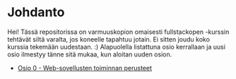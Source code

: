 # Johdanto

Hei! Tässä repositorissa on varmuuskopion omaisesti fullstackopen -kurssin tehtävät siltä varalta, jos koneelle tapahtuu jotain. Ei sitten joudu koko kurssia tekemään uudestaan. :) Alapuolella listattuna osio kerrallaan ja uusi osio ilmestyy tänne sitä mukaa, kun aloitan uuden osion.


* [Osio 0 - Web-sovellusten toiminnan perusteet](0/README.md)